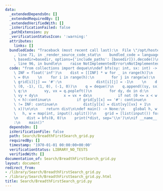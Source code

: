 ```yaml
---
data:
  _extendedDependsOn: []
  _extendedRequiredBy: []
  _extendedVerifiedWith: []
  _isVerificationFailed: false
  _pathExtension: py
  _verificationStatusIcon: ':warning:'
  attributes:
    links: []
  bundledCode: "Traceback (most recent call last):\n  File \"/opt/hostedtoolcache/Python/3.10.6/x64/lib/python3.10/site-packages/onlinejudge_verify/documentation/build.py\"\
    , line 71, in _render_source_code_stat\n    bundled_code = language.bundle(stat.path,\
    \ basedir=basedir, options={'include_paths': [basedir]}).decode()\n  File \"/opt/hostedtoolcache/Python/3.10.6/x64/lib/python3.10/site-packages/onlinejudge_verify/languages/python.py\"\
    , line 96, in bundle\n    raise NotImplementedError\nNotImplementedError\n"
  code: "from collections import deque\n\ndef bfs(sy: int, sx: int) -> list:\n   \
    \ INF = float('inf')\n    dist = [[INF] * w for _ in range(h)]\n    dist[sy][sx]\
    \ = 0\n    \n    for i in range(h):\n        for j in range(w):\n            if\
    \ grid[i][j] == '#':\n                dist[i][j] = -1\n    \n    d = ((0, 1),\
    \ (0, -1), (1, 0), (-1, 0))\n    q = deque()\n    q.append((sy, sx))\n\n    while\
    \ q:\n        vy, vx = q.popleft()\n        for dy, dx in d:\n            y =\
    \ vy + dy\n            x = vx + dx\n            if not (0 <= x < w and 0 <= y\
    \ < h):continue\n            if grid[y][x] == '#': continue\n            if dist[y][x]\
    \ != INF: continue\n            dist[y][x] = dist[vy][vx] + 1\n            q.append((y,\
    \ x))\n\n\n    return dist\n\ndef main() -> None:\n    global h, w, grid\n\n \
    \   h, w = map(int, input().split())\n    grid = [list(input()) for _ in range(h)]\n\
    \n    dist = bfs(0, 0)\n    print(*dist, sep='\\n')\n\nif __name__ == \"__main__\"\
    :\n    main()"
  dependsOn: []
  isVerificationFile: false
  path: Search/BreadthFirstSearch_grid.py
  requiredBy: []
  timestamp: '1970-01-01 00:00:00+00:00'
  verificationStatus: LIBRARY_NO_TESTS
  verifiedWith: []
documentation_of: Search/BreadthFirstSearch_grid.py
layout: document
redirect_from:
- /library/Search/BreadthFirstSearch_grid.py
- /library/Search/BreadthFirstSearch_grid.py.html
title: Search/BreadthFirstSearch_grid.py
---
```

